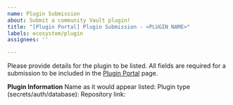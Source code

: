 ```yaml
---
name: Plugin Submission
about: Submit a community Vault plugin!
title: "[Plugin Portal] Plugin Submission - <PLUGIN NAME>"
labels: ecosystem/plugin
assignees: ''

---
```


Please provide details for the plugin to be listed. All fields are required for a submission to be included in the [Plugin Portal](https://www.vaultproject.io/docs/plugin-portal) page.

**Plugin Information**
Name as it would appear listed:
Plugin type (secrets/auth/database):
Repository link:
